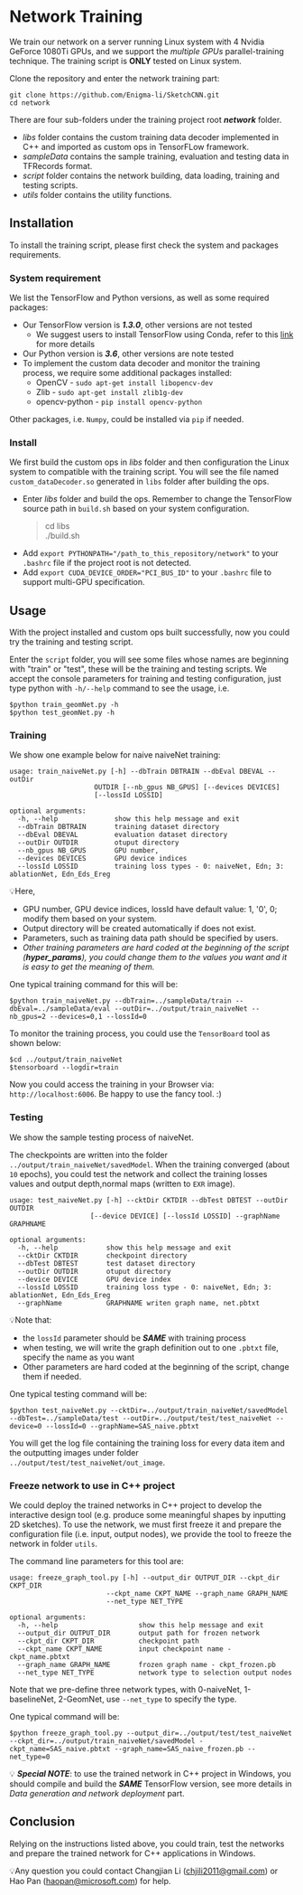 # Network Training

We train our network on a server running Linux system with 4 Nvidia GeForce 1080Ti GPUs, and we support the *multiple GPUs* parallel-training technique. The training script is **ONLY** tested on Linux system.

Clone the repository and enter the network training part:

    git clone https://github.com/Enigma-li/SketchCNN.git
    cd network

There are four sub-folders under the training project root ***network*** folder.
* *libs* folder contains the custom training data decoder implemented in C++ and imported as custom ops in TensorFLow framework.
* *sampleData* contains the sample training, evaluation and testing data in TFRecords format.
* *script* folder contains the network building, data loading, training and testing scripts.
* *utils* folder contains the utility functions.


## Installation

To install the training script, please first check the system and packages requirements.

### System requirement

We list the TensorFlow and Python versions, as well as some required packages:

* Our TensorFlow version is ***1.3.0***, other versions are not tested
  * We suggest users to install TensorFlow using Conda, refer to this [link](https://www.tensorflow.org/install/pip) for more details
* Our Python version is ***3.6***, other versions are note tested
* To implement the custom data decoder and monitor the training process, we require some additional packages installed:
  * OpenCV - `sudo apt-get install libopencv-dev`
  * Zlib - `sudo apt-get install zlib1g-dev`
  * opencv-python - `pip install opencv-python`

Other packages, i.e. `Numpy`, could be installed via `pip` if needed.

### Install

We first build the custom ops in *libs* folder and then configuration the Linux system to compatible with the training script. You will see the file named `custom_dataDecoder.so` generated in `libs` folder after building the ops.

* Enter *libs* folder and build the ops. Remember to change the TensorFlow source path in `build.sh` based on your system configuration.
  > cd libs <br /> ./build.sh
* Add `export PYTHONPATH="/path_to_this_repository/network"` to your `.bashrc` file if the project root is not detected.
* Add `export CUDA_DEVICE_ORDER="PCI_BUS_ID"` to your `.bashrc` file to support multi-GPU specification.

## Usage
With the project installed and custom ops built successfully, now you could try the training and testing script.

Enter the `script` folder, you will see some files whose names are beginning with "train" or "test", these will be the training and testing scripts. We accept the console parameters for training and testing configuration, just type python with `-h/--help` command to see the usage, i.e. 

    $python train_geomNet.py -h
    $python test_geomNet.py -h 

### Training

We show one example below for naive naiveNet training:

    usage: train_naiveNet.py [-h] --dbTrain DBTRAIN --dbEval DBEVAL --outDir
                         OUTDIR [--nb_gpus NB_GPUS] [--devices DEVICES]
                         [--lossId LOSSID]                             
                                                                       
    optional arguments:                                                    
      -h, --help              show this help message and exit
      --dbTrain DBTRAIN       training dataset directory
      --dbEval DBEVAL         evaluation dataset directory
      --outDir OUTDIR         otuput directory
      --nb_gpus NB_GPUS       GPU number,
      --devices DEVICES       GPU device indices
      --lossId LOSSID         training loss types - 0: naiveNet, Edn; 3: ablationNet, Edn_Eds_Ereg

💡Here, 
* GPU number, GPU device indices, lossId have default value: 1, '0', 0; modify them based on your system. 
* Output directory will be created automatically if does not exist. 
* Parameters, such as training data path should be specified by users.
* *Other training parameters are hard coded at the beginning of the script (**hyper_params**), you could change them to the values you want and it is easy to get the meaning of them.*

One typical training command for this will be:

    $python train_naiveNet.py --dbTrain=../sampleData/train --dbEval=../sampleData/eval --outDir=../output/train_naiveNet --nb_gpus=2 --devices=0,1 --lossId=0

To monitor the training process, you could use the `TensorBoard` tool as shown below:

    $cd ../output/train_naiveNet
    $tensorboard --logdir=train
    
Now you could access the training in your Browser via: `http://localhost:6006`. Be happy to use the fancy tool. :)


### Testing
We show the sample testing process of naiveNet.

The checkpoints are written into the folder `../output/train_naiveNet/savedModel`. When the training converged (about `10` epochs), you could test the network and collect the training losses values and output depth,normal maps (written to `EXR` image).

    usage: test_naiveNet.py [-h] --cktDir CKTDIR --dbTest DBTEST --outDir OUTDIR 
                        [--device DEVICE] [--lossId LOSSID] --graphName GRAPHNAME                                            
                                                                             
    optional arguments:                                                          
      -h, --help            show this help message and exit
      --cktDir CKTDIR       checkpoint directory
      --dbTest DBTEST       test dataset directory
      --outDir OUTDIR       otuput directory
      --device DEVICE       GPU device index                               
      --lossId LOSSID       training loss type - 0: naiveNet, Edn; 3: ablationNet, Edn_Eds_Ereg                                           
      --graphName           GRAPHNAME writen graph name, net.pbtxt

💡Note that:
* the `lossId` parameter should be ***SAME*** with training process
* when testing, we will write the graph definition out to one `.pbtxt` file, specify the name as you want
* Other parameters are hard coded at the beginning of the script, change them if needed.

One typical testing command will be:

    $python test_naiveNet.py --cktDir=../output/train_naiveNet/savedModel --dbTest=../sampleData/test --outDir=../output/test/test_naiveNet --device=0 --lossId=0 --graphName=SAS_naive.pbtxt

You will get the log file containing the training loss for every data item and the outputting images under folder `../output/test/test_naiveNet/out_image`.

### Freeze network to use in C++ project

We could deploy the trained networks in C++ project to develop the interactive design tool (e.g. produce some meaningful shapes by inputting 2D sketches). To use the network, we must first freeze it and prepare the configuration file (i.e. input, output nodes), we provide the tool to freeze the network in folder `utils`.

The command line parameters for this tool are:

    usage: freeze_graph_tool.py [-h] --output_dir OUTPUT_DIR --ckpt_dir CKPT_DIR
                            --ckpt_name CKPT_NAME --graph_name GRAPH_NAME
                            --net_type NET_TYPE                          
                                                                         
    optional arguments:                                                      
      -h, --help                    show this help message and exit
      --output_dir OUTPUT_DIR       output path for frozen network
      --ckpt_dir CKPT_DIR           checkpoint path
      --ckpt_name CKPT_NAME         input checkpoint name - ckpt_name.pbtxt
      --graph_name GRAPH_NAME       frozen graph name - ckpt_frozen.pb
      --net_type NET_TYPE           network type to selection output nodes 

Note that we pre-define three network types, with 0-naiveNet, 1-baselineNet, 2-GeomNet, use `--net_type` to specify the type.

One typical command will be:

    $python freeze_graph_tool.py --output_dir=../output/test/test_naiveNet --ckpt_dir=../output/train_naiveNet/savedModel -ckpt_name=SAS_naive.pbtxt --graph_name=SAS_naive_frozen.pb --net_type=0

💡 ***Special NOTE***: to use the trained network in C++ project in Windows, you should compile and build the ***SAME*** TensorFlow version, see more details in *Data generation and network deployment* part.

## Conclusion

Relying on the instructions listed above, you could train, test the networks and prepare the trained network for C++ applications in Windows.

💡Any question you could contact Changjian Li (chjili2011@gmail.com) or Hao Pan (haopan@microsoft.com) for help.


